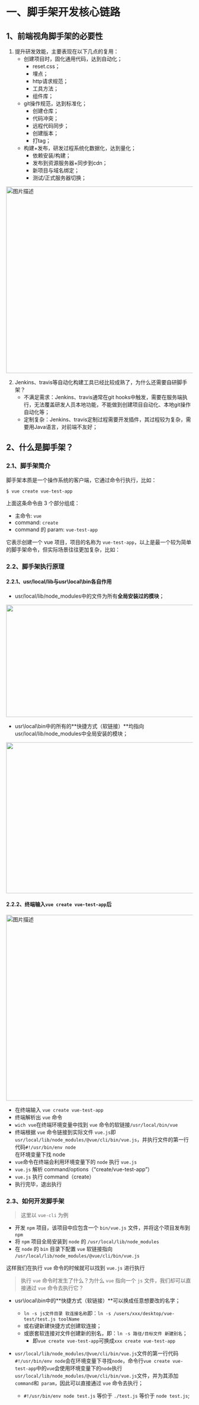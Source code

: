# 一、脚手架开发核心链路

## 1、前端视角脚手架的必要性

1. 提升研发效能，主要表现在以下几点的复用：
   * 创建项目时，固化通用代码，达到自动化；
     * reset.css；
     * 埋点；
     * http请求规范；
     * 工具方法；
     * 组件库；
   * git操作规范，达到标准化；
     * 创建仓库；
     * 代码冲突；
     * 远程代码同步；
     * 创建版本；
     * 打tag；
   * 构建+发布，研发过程系统化数据化，达到量化；
     * 依赖安装/构建；
     * 发布到资源服务器+同步到cdn；
     * 新项目与域名绑定；
     * 测试/正式服务器切换；

<img src="https://cdn.nlark.com/yuque/0/2021/png/114317/1618908709209-assets/web-upload/84ad3ddb-291b-420c-9ee3-a8b98e2c54c4.png?x-oss-process=image%2Fresize%2Cw_440" alt="图片描述" style="width: 836px; height: 502px;">

2. Jenkins、travis等自动化构建工具已经比较成熟了，为什么还需要自研脚手架？
   * 不满足需求：Jenkins、travis通常在git hooks中触发，需要在服务端执行，无法覆盖研发人员本地功能，不能做到创建项目自动化、本地git操作自动化等；
   * 定制复杂：Jenkins、travis定制过程需要开发插件，其过程较为复杂，需要用Java语言，对前端不友好；

## 2、什么是脚手架？

### 2.1、脚手架简介

<div class="cl-preview-section"><p>脚手架本质是一个操作系统的客户端，它通过命令行执行，比如：</p>
</div>

```shell
$ vue create vue-test-app
```

<div class="cl-preview-section"><p>上面这条命令由 3 个部分组成：</p>
</div>

<div class="cl-preview-section"><ul>
<li>主命令: <code>vue</code></li>
<li>command: <code>create</code></li>
<li>command 的 param: <code>vue-test-app</code></li>
</ul>
</div>

<div class="cl-preview-section"><p>它表示创建一个 vue 项目，项目的名称为 <code>vue-test-app</code>，以上是最一个较为简单的脚手架命令，但实际场景往往更加复杂，比如：</p>
</div>

### 2.2、脚手架执行原理

#### 2.2.1、usr/local/lib与usr\local\bin各自作用

* usr/local/lib/node_modules中的文件为所有**全局安装过的模块**；

<img class="picture" src="https://cdn.nlark.com/yuque/0/2021/png/114317/1618935033526-assets/web-upload/bd1b2f1a-23d5-40ec-8cc8-1f5280802c05.png" alt="" style="width: 2736px; height: 302px;">

* usr\local\bin中的所有的**快捷方式（软链接）**均指向usr/local/lib/node_modules中全局安装的模块；

<img class="picture" src="https://cdn.nlark.com/yuque/0/2021/png/114317/1618931698959-assets/web-upload/8cd67470-56c5-4143-a301-3ce230c49a40.png" alt="" style="width: 2040px; height: 406px;">

#### 2.2.2、终端输入`vue create vue-test-app`后

<img src="https://cdn.nlark.com/yuque/0/2021/png/114317/1619058788380-assets/web-upload/0be51641-f5cd-4809-8f1b-609ae0514c66.png?x-oss-process=image%2Fresize%2Cw_440" alt="图片描述" style="height:500px;width:700px">

<ul>
<li>在终端输入 <code>vue create vue-test-app</code></li>
<li>终端解析出 <code>vue</code> 命令</li>
  <li><code>wich vue</code>在终端环境变量中找到 <code>vue</code> 命令的软链接<code>/usr/local/bin/vue</code>
</li>
  <li>终端根据 <code>vue</code> 命令链接到实际文件 <code>vue.js</code>即<code>usr/local/lib/node_modules/@vue/cli/bin/vue.js</code>，并执行文件的第一行代码<code>#!/usr/bin/env node
</code>在环境变量下找 node </li>
<li><code>vue</code>命令在终端会利用环境变量下的 <code>node</code> 执行 <code>vue.js</code></li>
<li><code>vue.js</code> 解析 command/options（“create/vue-test-app”）</li>
<li><code>vue.js</code> 执行 command（create）</li>
<li>执行完毕，退出执行</li>
</ul>

### 2.3、如何开发脚手架

> <p>这里以 <code>vue-cli</code> 为例</p>

<div class="cl-preview-section"><ul>
<li>开发 <code>npm</code> 项目，该项目中应包含一个 <code>bin/vue.js</code> 文件，并将这个项目发布到 <code>npm</code></li>
<li>将 <code>npm</code> 项目全局安装到 <code>node</code> 的 <code>/usr/local/lib/node_modules</code></li>
<li>在 <code>node</code> 的 <code>bin</code> 目录下配置 <code>vue</code> 软链接指向 <code>/usr/local/lib/node_modules/@vue/cli/bin/vue.js</code></li>
</ul>
</div>

<div class="cl-preview-section"><p>这样我们在执行 <code>vue</code> 命令的时候就可以找到 <code>vue.js</code> 进行执行</p>
</div>

> <p>执行 <code>vue</code> 命令时发生了什么？为什么 <code>vue</code> 指向一个 <code>js</code> 文件，我们却可以直接通过 <code>vue</code> 命令去执行它？</p>

* usr\local\bin中的**快捷方式（软链接）**可以换成任意想要改的名字；
  * `ln -s js文件目录 软连接名称`即：`ln -s /users/xxx/desktop/vue-test/test.js toolName`
  * 或右键新建快捷方式创建软连接；
  * 或嵌套软连接对文件创建新的别名，即：`ln -s 路径/目标文件 新建别名`；
    * 即`vue create vue-test-app`可换成`xxx create vue-test-app`

* `usr/local/lib/node_modules/@vue/cli/bin/vue.js`文件的第一行代码`#!/usr/bin/env node`会在环境变量下寻找`node`，命令行`vue create vue-test-app`中的`vue`会使用环境变量下的`node`执行`usr/local/lib/node_modules/@vue/cli/bin/vue.js`文件，并为其添加`command`和` param`，因此可以直接通过 `vue` 命令去执行；
  * `#!/usr/bin/env node test.js` 等价于 `./test.js` 等价于 `node test.js`;

